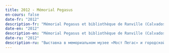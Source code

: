 ```yaml
---
title: 2012 - Mémorial Pegasus
en-cours: false
date-fr: "2012"
description-fr: "Mémorial Pegasus et bibliothèque de Ranville (Calvados, France)"
date-en: "2012"
description-en: "Mémorial Pegasus et bibliothèque de Ranville (Calvados, France)"
date-ru: "2012"
description-ru: "Выставка в мемориальном музее «Мост Пегас» и городской библиотеке (Кальвадос, Франция)"
---
```

